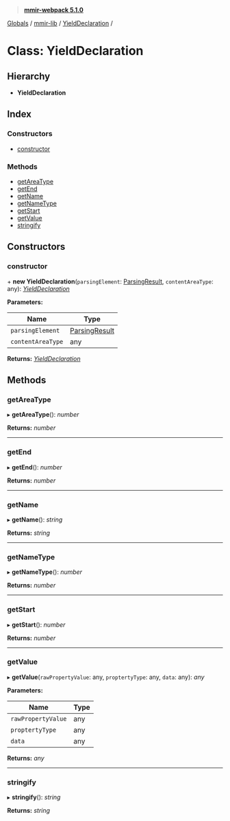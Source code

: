 > **[mmir-webpack 5.1.0](../README.md)**

[Globals](../README.md) / [mmir-lib](../modules/mmir_lib.md) / [YieldDeclaration](mmir_lib.yielddeclaration.md) /

# Class: YieldDeclaration

## Hierarchy

* **YieldDeclaration**

## Index

### Constructors

* [constructor](mmir_lib.yielddeclaration.md#constructor)

### Methods

* [getAreaType](mmir_lib.yielddeclaration.md#getareatype)
* [getEnd](mmir_lib.yielddeclaration.md#getend)
* [getName](mmir_lib.yielddeclaration.md#getname)
* [getNameType](mmir_lib.yielddeclaration.md#getnametype)
* [getStart](mmir_lib.yielddeclaration.md#getstart)
* [getValue](mmir_lib.yielddeclaration.md#getvalue)
* [stringify](mmir_lib.yielddeclaration.md#stringify)

## Constructors

###  constructor

\+ **new YieldDeclaration**(`parsingElement`: [ParsingResult](mmir_lib.parsingresult.md), `contentAreaType`: any): *[YieldDeclaration](mmir_lib.yielddeclaration.md)*

**Parameters:**

Name | Type |
------ | ------ |
`parsingElement` | [ParsingResult](mmir_lib.parsingresult.md) |
`contentAreaType` | any |

**Returns:** *[YieldDeclaration](mmir_lib.yielddeclaration.md)*

## Methods

###  getAreaType

▸ **getAreaType**(): *number*

**Returns:** *number*

___

###  getEnd

▸ **getEnd**(): *number*

**Returns:** *number*

___

###  getName

▸ **getName**(): *string*

**Returns:** *string*

___

###  getNameType

▸ **getNameType**(): *number*

**Returns:** *number*

___

###  getStart

▸ **getStart**(): *number*

**Returns:** *number*

___

###  getValue

▸ **getValue**(`rawPropertyValue`: any, `proptertyType`: any, `data`: any): *any*

**Parameters:**

Name | Type |
------ | ------ |
`rawPropertyValue` | any |
`proptertyType` | any |
`data` | any |

**Returns:** *any*

___

###  stringify

▸ **stringify**(): *string*

**Returns:** *string*